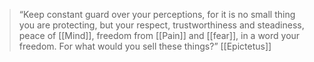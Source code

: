 > “Keep constant guard over your perceptions, for it is no small thing you are protecting, but your respect, trustworthiness and steadiness, peace of [[Mind]], freedom from [[Pain]] and [[fear]], in a word your freedom. For what would you sell these things?”
> [[Epictetus]]
